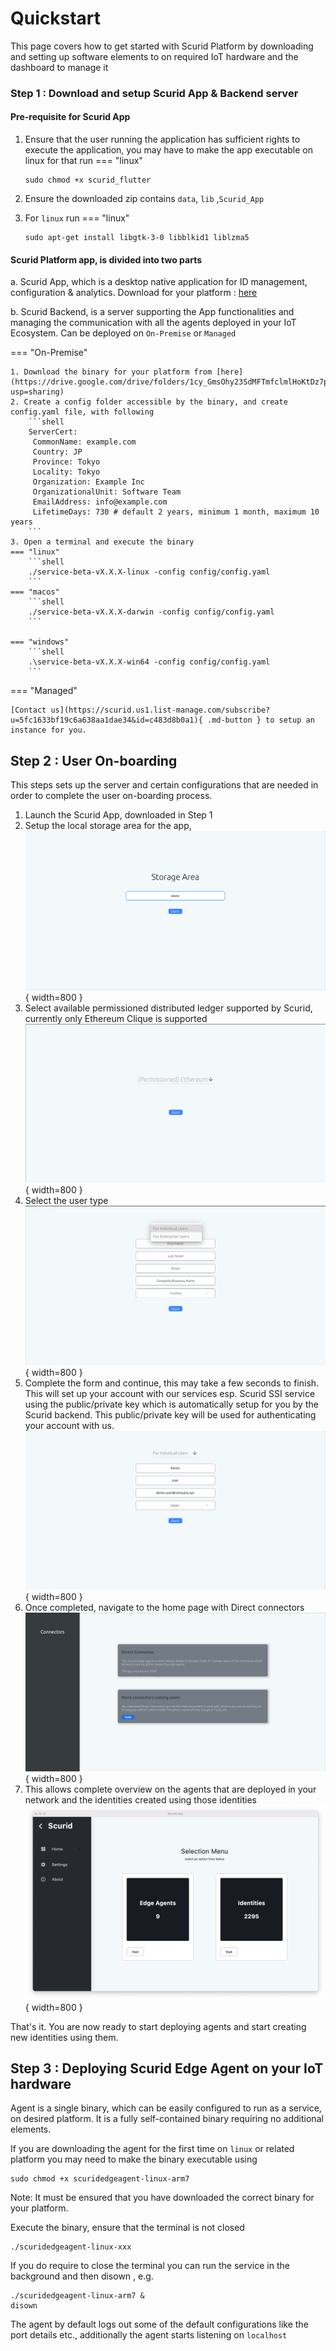 # Quickstart

This page covers how to get started with Scurid Platform by downloading and setting up software elements to on required IoT hardware and the dashboard to manage it 

### Step 1 : Download and setup Scurid App & Backend server

#### Pre-requisite for Scurid App
1. Ensure that the user running the application has sufficient rights to execute the application, you may have to make the app executable on linux for that run
=== "linux"
    
    ```shell
    sudo chmod +x scurid_flutter
    ```
   
2. Ensure the downloaded zip contains `data`, `lib` ,`Scurid_App` 
3. For `linux` run
=== "linux"
    
    ```shell
    sudo apt-get install libgtk-3-0 libblkid1 liblzma5
    ```

    
#### Scurid Platform app, is divided into two parts

a. Scurid App, which is a desktop native application for ID management, configuration & analytics. Download for your platform : [here](https://drive.google.com/drive/folders/1NognB5ughI3p_EdF26Bx851z9H8ErOVe?usp=sharing) 

b. Scurid Backend, is a server supporting the App functionalities and managing the communication with all the agents deployed in your IoT Ecosystem. Can be deployed on `On-Premise` or `Managed` 

=== "On-Premise"

    1. Download the binary for your platform from [here](https://drive.google.com/drive/folders/1cy_GmsOhy23SdMFTmfclmlHoKtDz7p_s?usp=sharing)
    2. Create a config folder accessible by the binary, and create config.yaml file, with following
        ```shell
        ServerCert:
         CommonName: example.com
         Country: JP
         Province: Tokyo
         Locality: Tokyo
         Organization: Example Inc
         OrganizationalUnit: Software Team
         EmailAddress: info@example.com
         LifetimeDays: 730 # default 2 years, minimum 1 month, maximum 10 years
        ```
    3. Open a terminal and execute the binary
    === "linux"
        ```shell
        ./service-beta-vX.X.X-linux -config config/config.yaml
        ``` 
    === "macos"
        ```shell
        ./service-beta-vX.X.X-darwin -config config/config.yaml
        ```

    === "windows"
        ```shell
        .\service-beta-vX.X.X-win64 -config config/config.yaml
        ```

=== "Managed"

    [Contact us](https://scurid.us1.list-manage.com/subscribe?u=5fc1633bf19c6a638aa1dae34&id=c483d8b0a1){ .md-button } to setup an instance for you.


## Step 2 : User On-boarding
This steps sets up the server and certain configurations that are needed in order to complete the user on-boarding process.

1. Launch the Scurid App, downloaded in Step 1 
2. Setup the local storage area for the app, ![storage setup](img/storagesetup.png){ width=800 }
3. Select available permissioned distributed ledger supported by Scurid, currently only Ethereum Clique is supported ![dlt selection](img/dltselection.png){ width=800 }
4. Select the user type ![user type](img/usertypes.png){ width=800 }
5. Complete the form and continue, this may take a few seconds to finish. This will set up your account with our services esp. Scurid SSI service using the public/private key which is automatically setup for you by the Scurid backend. This public/private key will be used for authenticating your account with us. ![User form](img/userprofileform.png){ width=800 }
6. Once completed, navigate to the home page with Direct connectors ![Connectors](img/connectors.png){ width=800 }
7. This allows complete overview on the agents that are deployed in your network and the identities created using those identities ![Connectors](img/homepage.png){ width=800 }


That's it. You are now ready to start deploying agents and start creating new identities using them.


## Step 3 : Deploying Scurid Edge Agent on your IoT hardware

Agent is a single binary, which can be easily configured to run as a service, on desired platform. It is a fully self-contained binary requiring no additional elements.

If you are downloading the agent for the first time on `linux` or related platform you may need to make the binary executable using 

```shell
sudo chmod +x scuridedgeagent-linux-arm7 
```
Note: It must be ensured that you have downloaded the correct binary for your platform.

Execute the binary, ensure that the terminal is not closed

```shell
./scuridedgeagent-linux-xxx
```

If you do require to close the terminal you can run the service in the background and then disown , e.g.

```shell
./scuridedgeagent-linux-arm7 &
disown
```

The agent by default logs out some of the default configurations like the port details etc., additionally the agent starts listening on `localhost`
 